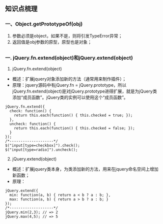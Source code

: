 ## 知识点梳理
### 一、Object.getPrototypeOf(obj)
1. 参数必须是object，如果不是，则将引发TypeError异常；
2. 返回值是obj参数的原型，原型也是对象；


## 
### 一. jQuery.fn.extend(object)和jQuery.extend(object)
1. jQuery.fn.extend(object)
- 概述：扩展jquery对象添加新的方法（通常用来制作插件）；
- 原理：jquery源码中有jQuery.fn = jQuery.prototype，所以jQuery.fn.extend(object)是对jQuery.prototype进得扩展，就是为jQuery类添加“成员函数”。jQuery类的实例可以使用这个“成员函数”。
```
jQuery.fn.extend({
  check: function() {
    return this.each(function() { this.checked = true; });
  },
  uncheck: function() {
    return this.each(function() { this.checked = false; });
  }
});
/*--------------------*/
$("input[type=checkbox]").check();
$("input[type=radio]").uncheck();
```
2. jQuery.extend(object)
- 概述：扩展jquery类本身，为类添加新的方法，用来在jquery命名空间上增加新函数；
- 原理：
```
jQuery.extend({
  min: function(a, b) { return a < b ? a : b; },
  max: function(a, b) { return a > b ? a : b; }
});
/*--------------------*/
jQuery.min(2,3); // => 2
jQuery.max(4,5); // => 5
```

